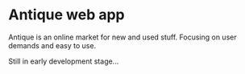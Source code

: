 # Antique web app

Antique is an online market for new and used stuff. Focusing on user demands and easy to use.

Still in early development stage...
